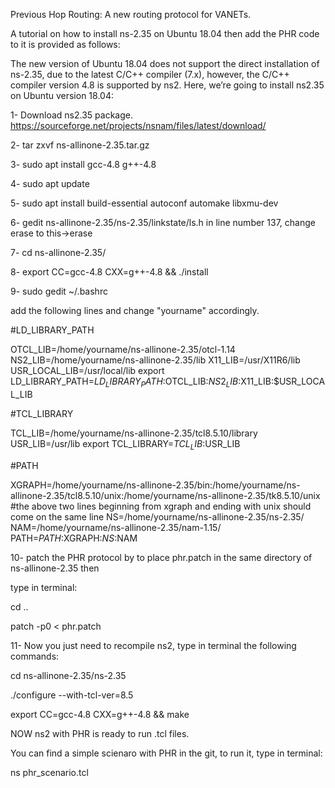 Previous Hop Routing:
A new routing protocol for VANETs.

A tutorial on how to install ns-2.35 on Ubuntu 18.04 then add the PHR code to it is provided as follows:

The new version of Ubuntu 18.04 does not support the direct installation of ns-2.35, due to the latest C/C++ compiler (7.x), however, the C/C++ compiler version 4.8 is supported by ns2.  Here, we’re going to install ns2.35 on Ubuntu version 18.04:

1- Download ns2.35 package.
https://sourceforge.net/projects/nsnam/files/latest/download/


2- tar zxvf ns-allinone-2.35.tar.gz

3- sudo apt install gcc-4.8 g++-4.8

4- sudo apt update

5- sudo apt install build-essential autoconf automake libxmu-dev

6- gedit  ns-allinone-2.35/ns-2.35/linkstate/ls.h
    in line number 137, change erase to this->erase 

7- cd   ns-allinone-2.35/

8- export CC=gcc-4.8 CXX=g++-4.8 && ./install

9- sudo gedit ~/.bashrc


add the following lines and change "yourname" accordingly. 

#LD_LIBRARY_PATH

OTCL_LIB=/home/yourname/ns-allinone-2.35/otcl-1.14
NS2_LIB=/home/yourname/ns-allinone-2.35/lib
X11_LIB=/usr/X11R6/lib
USR_LOCAL_LIB=/usr/local/lib
export LD_LIBRARY_PATH=$LD_LIBRARY_PATH:$OTCL_LIB:$NS2_LIB:$X11_LIB:$USR_LOCAL_LIB

#TCL_LIBRARY

TCL_LIB=/home/yourname/ns-allinone-2.35/tcl8.5.10/library
USR_LIB=/usr/lib
export TCL_LIBRARY=$TCL_LIB:$USR_LIB

#PATH

XGRAPH=/home/yourname/ns-allinone-2.35/bin:/home/yourname/ns-allinone-2.35/tcl8.5.10/unix:/home/yourname/ns-allinone-2.35/tk8.5.10/unix
#the above two lines beginning from xgraph and ending with unix should come on the same line
NS=/home/yourname/ns-allinone-2.35/ns-2.35/ 
NAM=/home/yourname/ns-allinone-2.35/nam-1.15/ 
PATH=$PATH:$XGRAPH:$NS:$NAM


10- patch the PHR protocol by to place  phr.patch in the same directory of ns-allinone-2.35
then 

type in terminal:

cd ..

patch -p0 < phr.patch


11- Now you just need to recompile ns2,
type in terminal the following commands:

cd  ns-allinone-2.35/ns-2.35 

./configure --with-tcl-ver=8.5

export CC=gcc-4.8 CXX=g++-4.8 && make

NOW ns2 with PHR is ready to run .tcl files.

You can find a simple scienaro with PHR in the git, to run it, type in terminal:


ns phr_scenario.tcl 
